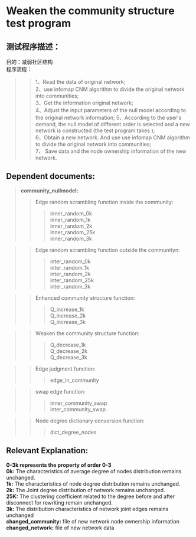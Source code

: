 # **Weaken the community structure test program**  
## 测试程序描述：  
目的：减弱社区结构  
程序流程： 
>> 1、Read the data of original network;  
>> 2、use infomap CNM algorithm to divide the original network into communities;      
>> 3、Get the information original network;   
>> 4、Adjust the input parameters of the null model according to the original network information;
>> 5、According to the user's demand, the null model of different order is selected and a new network is constructed (the test program takes );    
>> 6、Obtain a new network. And use use infomap CNM algorithm to divide the original network into communities;  
>> 7、 Save data and the node ownership information of the new network.   
 
## Dependent documents: 
>**community_nullmodel:**
>>Edge random scrambling function inside the community:  
>>>inner_random_0k  
>>>inner_random_1k  
>>>inner_random_2k  
>>>inner_random_25k  
>>>inner_random_3k  

>>Edge random scrambling function outside the communityn:  
>>>inter_random_0k  
>>>inter_random_1k  
>>>inter_random_2k  
>>>inter_random_25k  
>>>inter_random_3k  

>>Enhanced community structure function:  
>>>Q_increase_1k  
>>>Q_increase_2k  
>>>Q_increase_3k  

>>Weaken the community structure function:  
>>>Q_decrease_1k  
>>>Q_decrease_2k  
>>>Q_decrease_3k  

>>Edge judgment function:  
>>>edge_in_community   

>>swap edge function:  
>>>inner_community_swap    
>>>inter_community_swap  

>>Node degree dictionary conversion function:  
>>>dict_degree_nodes  

## **Relevant Explanation:**  
**0-3k represents the property of order 0-3**  
**0k:** The  characteristics of average degree of nodes distribution remains unchanged.  
**1k:** The characteristics of node degree distribution remains unchanged.   
**2k:** The Joint degree distribution of network remains unchanged.    
**25K:** The clustering coefficient related to the degree before and after disconnect for rewriting remain unchanged.  
**3k:** The distribution characteristics of network joint edges remains unchanged  
**changed_community:** file of new network node ownership information  
**changed_network:** file of new network data  
